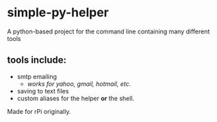 # simple-py-helper
A python-based project for the command line containing many different tools

## tools include: 
* smtp emailing
   * *works for yahoo, gmail, hotmail, etc.*
* saving to text files
* custom aliases for the helper **or** the shell.

Made for rPi originally.
